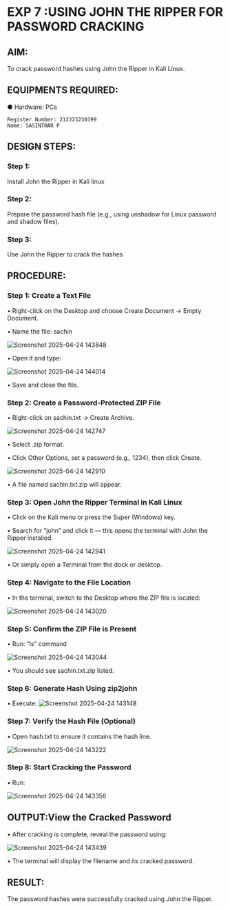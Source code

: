# EXP 7 :USING JOHN THE RIPPER FOR PASSWORD CRACKING

## AIM:
To crack password hashes using John the Ripper in Kali Linux.

## EQUIPMENTS REQUIRED:
●	Hardware: PCs

```
Register Number: 212223230199
Name: SASINTHAR P
```

## DESIGN STEPS:
### Step 1:
Install John the Ripper in Kali linux

### Step 2:
Prepare the password hash file (e.g., using unshadow for Linux password and shadow files).

### Step 3:
Use John the Ripper to crack the hashes

## PROCEDURE:
### Step 1: Create a Text File

  •	Right-click on the Desktop and choose Create Document → Empty Document.
  
  •	Name the file: sachin

![Screenshot 2025-04-24 143848](https://github.com/user-attachments/assets/ac353326-f849-4748-85d3-03489fa7c3e6)


  •	Open it and type:

 ![Screenshot 2025-04-24 144014](https://github.com/user-attachments/assets/755ea71a-6324-4fe3-af7c-2180503c3c5e)



  •	Save and close the file.

### Step 2: Create a Password-Protected ZIP File

  •	Right-click on sachin.txt → Create Archive.
  

![Screenshot 2025-04-24 142747](https://github.com/user-attachments/assets/2b466064-54d5-492f-811b-d0fc075c19eb)


  •	Select .zip format.
  
  •	Click Other Options, set a password (e.g., 1234), then click Create.
  
![Screenshot 2025-04-24 142910](https://github.com/user-attachments/assets/3be89cb2-3c58-4267-be15-84545a277e97)



  •	A file named sachin.txt.zip will appear.

### Step 3: Open John the Ripper Terminal in Kali Linux

  •	Click on the Kali menu or press the Super (Windows) key.
  
  •	Search for “john” and click it — this opens the terminal with John the Ripper installed.
  

![Screenshot 2025-04-24 142941](https://github.com/user-attachments/assets/f6b7a67a-3cf1-4171-80d9-cf4af9511a06)


  •	Or simply open a Terminal from the dock or desktop.

### Step 4: Navigate to the File Location

  •	In the terminal, switch to the Desktop where the ZIP file is located:
  
![Screenshot 2025-04-24 143020](https://github.com/user-attachments/assets/e9b273e2-0c9a-4142-9e02-dd783b15fd86)



### Step 5: Confirm the ZIP File is Present

  •	Run: “ls” command
  
![Screenshot 2025-04-24 143044](https://github.com/user-attachments/assets/c555c22c-a5c9-429b-9ae6-c35261132a1b)

  •	You should see sachin.txt.zip listed.

### Step 6: Generate Hash Using zip2john

  •	Execute:
  ![Screenshot 2025-04-24 143148](https://github.com/user-attachments/assets/784e98c5-84f5-4d46-96bd-6a66d79ab858)


### Step 7: Verify the Hash File (Optional)
  •	Open hash.txt to ensure it contains the hash line.
  
![Screenshot 2025-04-24 143222](https://github.com/user-attachments/assets/25159e49-42b4-4485-8219-35afa24631a4)


### Step 8: Start Cracking the Password
  •	Run:
  
 ![Screenshot 2025-04-24 143356](https://github.com/user-attachments/assets/d8cd28ec-0da1-4eff-8f3d-b1687c9f0f96)


## OUTPUT:View the Cracked Password
  • After cracking is complete, reveal the password using:
  

![Screenshot 2025-04-24 143439](https://github.com/user-attachments/assets/58b3b97a-e1bc-45ad-9d38-537e8938a301)


  •	The terminal will display the filename and its cracked password.


## RESULT:
The password hashes were successfully cracked using John the Ripper.
